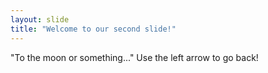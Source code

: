 ```yaml
---
layout: slide
title: "Welcome to our second slide!"
---
```

"To the moon or something..."
Use the left arrow to go back!
